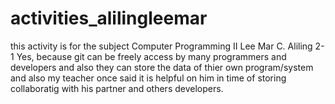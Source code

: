 # activities_alilingleemar
this activity is for the subject Computer Programming II
Lee Mar C. Aliling
2-1
Yes, because git can be freely access by many programmers and developers and also they can store the data of thier own program/system and also my teacher once said it is helpful on him in time of storing collaboratig with his partner and others developers.